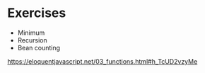 # Exercises

* Minimum
* Recursion
* Bean counting

https://eloquentjavascript.net/03_functions.html#h_TcUD2vzyMe